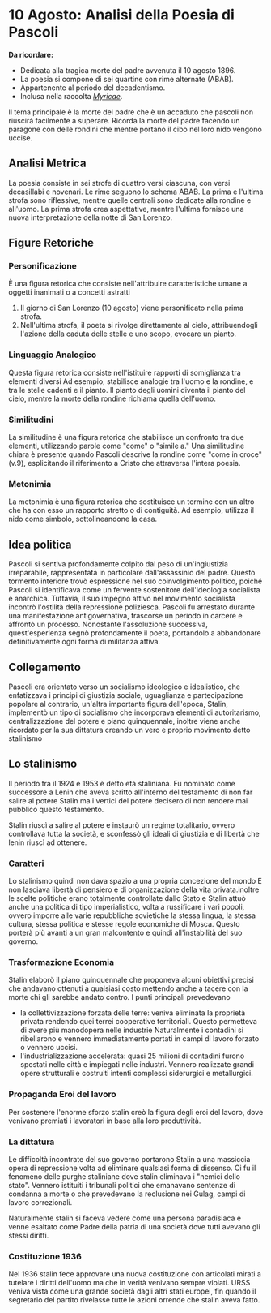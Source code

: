 # 10 Agosto: Analisi della Poesia di Pascoli

**Da ricordare:**
- Dedicata alla tragica morte del padre avvenuta il 10 agosto 1896.
- La poesia si compone di sei quartine con rime alternate (ABAB).
- Appartenente al periodo del decadentismo.
- Inclusa nella raccolta [_Myricae_](https://www.studenti.it/myricae-di-pascoli-significato-e-poesie.html).

Il tema principale è la morte del padre che è un accaduto che pascoli non riuscirà facilmente a superare. Ricorda la morte del padre facendo un paragone con delle rondini che mentre portano il cibo nel loro nido vengono uccise. 

## Analisi Metrica
La poesia consiste in sei strofe di quattro versi ciascuna, con versi decasillabi e novenari. Le rime seguono lo schema ABAB. La prima e l'ultima strofa sono riflessive, mentre quelle centrali sono dedicate alla rondine e all'uomo. La prima strofa crea aspettative, mentre l'ultima fornisce una nuova interpretazione della notte di San Lorenzo.

## Figure Retoriche
### Personificazione
È una figura retorica che consiste nell'attribuire caratteristiche umane a oggetti inanimati o a concetti astratti
1. Il giorno di San Lorenzo (10 agosto) viene personificato nella prima strofa.
2. Nell'ultima strofa, il poeta si rivolge direttamente al cielo, attribuendogli l'azione della caduta delle stelle e uno scopo, evocare un pianto.

### Linguaggio Analogico
Questa figura retorica consiste nell'istituire rapporti di somiglianza tra elementi diversi
Ad esempio, stabilisce analogie tra l'uomo e la rondine, e tra le stelle cadenti e il pianto. Il pianto degli uomini diventa il pianto del cielo, mentre la morte della rondine richiama quella dell'uomo.

### Similitudini
La similitudine è una figura retorica che stabilisce un confronto tra due elementi, utilizzando parole come "come" o "simile a."
Una similitudine chiara è presente quando Pascoli descrive la rondine come "come in croce" (v.9), esplicitando il riferimento a Cristo che attraversa l'intera poesia.

### Metonimia
La metonimia è una figura retorica che sostituisce un termine con un altro che ha con esso un rapporto stretto o di contiguità. Ad esempio, utilizza il nido come simbolo, sottolineandone la casa.

## Idea politica
Pascoli si sentiva profondamente colpito dal peso di un'ingiustizia irreparabile, rappresentata in particolare dall'assassinio del padre. Questo tormento interiore trovò espressione nel suo coinvolgimento politico, poiché Pascoli si identificava come un fervente sostenitore dell'ideologia socialista e anarchica. Tuttavia, il suo impegno attivo nel movimento socialista incontrò l'ostilità della repressione poliziesca. Pascoli fu arrestato durante una manifestazione antigovernativa, trascorse un periodo in carcere e affrontò un processo. Nonostante l'assoluzione successiva, quest'esperienza segnò profondamente il poeta, portandolo a abbandonare definitivamente ogni forma di militanza attiva.

## Collegamento
 Pascoli era orientato verso un socialismo ideologico e idealistico, che enfatizzava i principi di giustizia sociale, uguaglianza e partecipazione popolare al contrario, un'altra importante figura dell'epoca, Stalin, implementò un tipo di socialismo che incorporava elementi di autoritarismo, centralizzazione del potere e piano quinquennale, inoltre viene anche ricordato per la sua dittatura creando un vero e proprio movimento detto stalinismo

## Lo stalinismo
Il periodo tra il 1924 e 1953 è detto età staliniana. Fu nominato come successore a Lenin che aveva scritto all'interno del testamento di non far salire al potere Stalin ma i vertici del potere decisero di non rendere mai pubblico questo testamento. 

Stalin riuscì a salire al potere e instaurò un regime totalitario, ovvero controllava tutta la società, e sconfessò gli ideali di giustizia e di libertà che lenin riuscì ad ottenere.
### Caratteri
Lo stalinismo quindi non dava spazio a una propria concezione del mondo E non lasciava libertà di pensiero e di organizzazione della vita privata.inoltre le scelte politiche erano totalmente controllate dallo Stato e Stalin attuò anche una politica di tipo imperialistico, volta a russificare i vari popoli, ovvero imporre alle varie repubbliche sovietiche la stessa lingua, la stessa cultura, stessa politica e stesse regole economiche di Mosca. Questo porterà più avanti a un gran malcontento e quindi all'instabilità del suo governo.

### Trasformazione Economia
Stalin elaborò il piano quinquennale che proponeva alcuni obiettivi precisi che andavano ottenuti a qualsiasi costo mettendo anche a tacere con la morte chi gli sarebbe andato contro. I punti principali prevedevano 
- la collettivizzazione forzata delle terre: veniva eliminata la proprietà privata rendendo quei terrei cooperative territoriali. Questo permetteva di avere più manodopera nelle industrie Naturalmente i contadini si ribellarono e vennero immediatamente portati in campi di lavoro forzato o vennero uccisi.
- l'industrializzazione accelerata: quasi 25 milioni di contadini furono spostati nelle città e impiegati nelle industri. Vennero realizzate grandi opere strutturali e costruiti intenti complessi siderurgici e metallurgici. 
### Propaganda Eroi del lavoro
Per sostenere l'enorme sforzo stalin creò la figura degli eroi del lavoro, dove venivano premiati i lavoratori in base alla loro produttività.
### La dittatura
Le difficoltà incontrate del suo governo portarono Stalin a una massiccia opera di repressione volta ad eliminare qualsiasi forma di dissenso. Ci fu il fenomeno delle purghe staliniane dove stalin eliminava i "nemici dello stato". Vennero istituiti i tribunali politici che emanavano sentenze di condanna a morte o che prevedevano la reclusione nei Gulag, campi di lavoro correzionali. 

Naturalmente stalin si faceva vedere come una persona paradisiaca e venne esaltato come Padre della patria di una società dove tutti avevano gli stessi diritti. 
### Costituzione 1936
Nel 1936 stalin fece approvare una nuova costituzione con articolati mirati a tutelare i diritti dell'uomo ma che in verità venivano sempre violati. URSS veniva vista come una grande società dagli altri stati europei, fin quando il segretario del partito rivelasse tutte le azioni orrende che stalin aveva fatto. 




